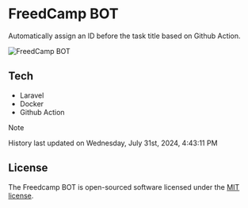 # FreedCamp BOT

Automatically assign an ID before the task title based on Github Action.

![FreedCamp BOT](https://repository-images.githubusercontent.com/737932867/7d34798b-2680-471c-b089-a78a718d3d6a)

## Tech

- Laravel
- Docker
- Github Action

> [!NOTE]  
> History last updated on Wednesday, July 31st, 2024, 4:43:11 PM

## License

The Freedcamp BOT is open-sourced software licensed under the [MIT license](https://opensource.org/licenses/MIT).
